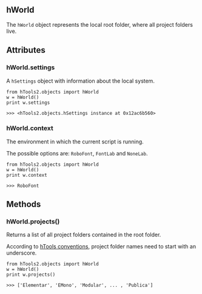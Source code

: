 ## hWorld

The `hWorld` object represents the local root folder, where all project folders live.

## Attributes

### hWorld.settings

A `hSettings` object with information about the local system.

    from hTools2.objects import hWorld
    w = hWorld()
    print w.settings

    >>> <hTools2.objects.hSettings instance at 0x12ac6b560>

### hWorld.context

The environment in which the current script is running.

The possible options are: `RoboFont`, `FontLab` and `NoneLab`.

    from hTools2.objects import hWorld
    w = hWorld()
    print w.context

    >>> RoboFont


## Methods

### hWorld.projects()

Returns a list of all project folders contained in the root folder.

According to [hTools conventions](http://hipertipo.com/content/htools2/about/conventions/), project folder names need to start with an underscore.

    from hTools2.objects import hWorld
    w = hWorld()
    print w.projects()

    >>> ['Elementar', 'EMono', 'Modular', ... , 'Publica']
